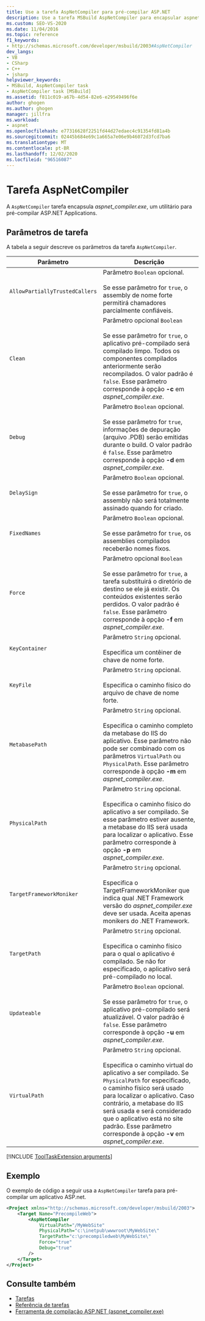 ```yaml
---
title: Use a tarefa AspNetCompiler para pré-compilar ASP.NET
description: Use a tarefa MSBuild AspNetCompiler para encapsular aspnet_compiler.exe, um utilitário para pré-compilar ASP.NET Applications.
ms.custom: SEO-VS-2020
ms.date: 11/04/2016
ms.topic: reference
f1_keywords:
- http://schemas.microsoft.com/developer/msbuild/2003#AspNetCompiler
dev_langs:
- VB
- CSharp
- C++
- jsharp
helpviewer_keywords:
- MSBuild, AspNetCompiler task
- AspNetCompiler task [MSBuild]
ms.assetid: f811c019-a67b-4d54-82e6-e29549496f6e
author: ghogen
ms.author: ghogen
manager: jillfra
ms.workload:
- aspnet
ms.openlocfilehash: e77316628f2251fd44d27edaec4c91354fd81a4b
ms.sourcegitcommit: 02445b684e69c1a665a7e06e9b46072d3fcd7ba6
ms.translationtype: MT
ms.contentlocale: pt-BR
ms.lasthandoff: 12/02/2020
ms.locfileid: "96516087"
---
```

# <a name="aspnetcompiler-task"></a>Tarefa AspNetCompiler

A `AspNetCompiler` tarefa encapsula *aspnet_compiler.exe*, um utilitário para pré-compilar ASP.NET Applications.

## <a name="task-parameters"></a>Parâmetros de tarefa

A tabela a seguir descreve os parâmetros da tarefa `AspNetCompiler`.

|Parâmetro|Descrição|
|---------------|-----------------|
|`AllowPartiallyTrustedCallers`|Parâmetro `Boolean` opcional.<br /><br /> Se esse parâmetro for `true`, o assembly de nome forte permitirá chamadores parcialmente confiáveis.|
|`Clean`|Parâmetro opcional `Boolean`<br /><br /> Se esse parâmetro for `true`, o aplicativo pré-compilado será compilado limpo. Todos os componentes compilados anteriormente serão recompilados. O valor padrão é `false`. Esse parâmetro corresponde à opção **-c** em *aspnet_compiler.exe*.|
|`Debug`|Parâmetro `Boolean` opcional.<br /><br /> Se esse parâmetro for `true`, informações de depuração (arquivo .PDB) serão emitidas durante o build. O valor padrão é `false`. Esse parâmetro corresponde à opção **-d** em *aspnet_compiler.exe*.|
|`DelaySign`|Parâmetro `Boolean` opcional.<br /><br /> Se esse parâmetro for `true`, o assembly não será totalmente assinado quando for criado.|
|`FixedNames`|Parâmetro `Boolean` opcional.<br /><br /> Se esse parâmetro for `true`, os assemblies compilados receberão nomes fixos.|
|`Force`|Parâmetro opcional `Boolean`<br /><br /> Se esse parâmetro for `true`, a tarefa substituirá o diretório de destino se ele já existir. Os conteúdos existentes serão perdidos. O valor padrão é `false`. Esse parâmetro corresponde à opção **-f** em *aspnet_compiler.exe*.|
|`KeyContainer`|Parâmetro `String` opcional.<br /><br /> Especifica um contêiner de chave de nome forte.|
|`KeyFile`|Parâmetro `String` opcional.<br /><br /> Especifica o caminho físico do arquivo de chave de nome forte.|
|`MetabasePath`|Parâmetro `String` opcional.<br /><br /> Especifica o caminho completo da metabase do IIS do aplicativo. Esse parâmetro não pode ser combinado com os parâmetros `VirtualPath` ou `PhysicalPath`. Esse parâmetro corresponde à opção **-m** em *aspnet_compiler.exe*.|
|`PhysicalPath`|Parâmetro `String` opcional.<br /><br /> Especifica o caminho físico do aplicativo a ser compilado. Se esse parâmetro estiver ausente, a metabase do IIS será usada para localizar o aplicativo. Esse parâmetro corresponde à opção **-p** em *aspnet_compiler.exe*.|
|`TargetFrameworkMoniker`|Parâmetro `String` opcional.<br /><br /> Especifica o TargetFrameworkMoniker que indica qual .NET Framework versão do *aspnet_compiler.exe* deve ser usada. Aceita apenas monikers do .NET Framework.|
|`TargetPath`|Parâmetro `String` opcional.<br /><br /> Especifica o caminho físico para o qual o aplicativo é compilado. Se não for especificado, o aplicativo será pré-compilado no local.|
|`Updateable`|Parâmetro `Boolean` opcional.<br /><br /> Se esse parâmetro for `true`, o aplicativo pré-compilado será atualizável.  O valor padrão é `false`. Esse parâmetro corresponde à opção **-u** em *aspnet_compiler.exe*.|
|`VirtualPath`|Parâmetro `String` opcional.<br /><br /> Especifica o caminho virtual do aplicativo a ser compilado. Se `PhysicalPath` for especificado, o caminho físico será usado para localizar o aplicativo. Caso contrário, a metabase do IIS será usada e será considerado que o aplicativo está no site padrão. Esse parâmetro corresponde à opção **-v** em *aspnet_compiler.exe*.|

[!INCLUDE [ToolTaskExtension arguments](includes/tooltaskextension-base-params.md)]

## <a name="example"></a>Exemplo

O exemplo de código a seguir usa a `AspNetCompiler` tarefa para pré-compilar um aplicativo ASP.net.

```xml
<Project xmlns="http://schemas.microsoft.com/developer/msbuild/2003">
    <Target Name="PrecompileWeb">
        <AspNetCompiler
            VirtualPath="/MyWebSite"
            PhysicalPath="c:\inetpub\wwwroot\MyWebSite\"
            TargetPath="c:\precompiledweb\MyWebSite\"
            Force="true"
            Debug="true"
        />
    </Target>
</Project>
```

## <a name="see-also"></a>Consulte também

* [Tarefas](../msbuild/msbuild-tasks.md)
* [Referência de tarefas](../msbuild/msbuild-task-reference.md)
* [Ferramenta de compilação ASP.NET (aspnet_compiler.exe)](/previous-versions/ms229863(v=vs.100))
